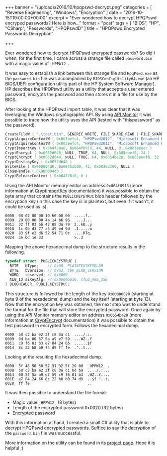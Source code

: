 +++
banner = "/uploads/2016/10/hpqpswd-decrypt.png"
categories = [ "Reverse Engineering", "Windows", "Encryption" ]
date = "2016-10-15T19:00:00+00:00"
excerpt = "Ever wondered how to decrypt HPQPswd encryped passwords? Here is how..."
format = "post"
tags = [ "BIOS", "HP", "CSharp", "Passwords", "HPQPswdD" ]
title = "HPQPswd Encrypted Passwords Decryption"

+++

Ever wondered how to decrypt HPQPswd encrypted passwords? So did I when, for the first time, I came across a strange file called `password.bin` with a magic value of `_HPPW12_`.

<!--more-->

It was easy to establish a link between this strange file and `HpqPswd.exe` as the `password.bin` file was accompanied by `BIOSConfigUtility64.exe` (an HP BIOS/UEFI configuration utility part of the HP System Software Manager). HP describes the HPQPswd utility as a utility that accepts a user entered password, encrypts the password and then stores it in a file for use by the BIOS.

After looking at the HPQPswd import table, it was clear that it was leveraging the Windows cryptographic API. By using [API Monitor][1] it was possible to trace how the utility uses the API (tested with "thispassword" as the password).

```c {linenos=inline}
CreateFileW ( ".\test.bin", GENERIC_WRITE, FILE_SHARE_READ | FILE_SHARE_WRITE, 0x003eed68, CREATE_ALWAYS, FILE_ATTRIBUTE_NORMAL, NULL )
CryptAcquireContextW ( 0x003eefc4, "HPQPswd2012", "Microsoft Enhanced RSA and AES Cryptographic Provider", PROV_RSA_AES, CRYPT_DELETEKEYSET )
CryptAcquireContextW ( 0x003eefc4, "HPQPswd2012", "Microsoft Enhanced RSA and AES Cryptographic Provider", PROV_RSA_AES, CRYPT_NEWKEYSET )
CryptImportKey ( 0x064f28a8, 0x064f0918, 44, NULL, 0, 0x003eeeec )
CryptEncrypt ( 0x0652d648, NULL, TRUE, 64, NULL, 0x003eeef0, 24 )
CryptEncrypt ( 0x0652d648, NULL, TRUE, 64, 0x0654be20, 0x003eeef0, 32 )
CryptDestroyKey ( 0x0652d648 )
WriteFile ( 0x000004d0, 0x0645abd0, 42, 0x003ed360, NULL )
CloseHandle ( 0x000004d0 )
CryptReleaseContext ( 0x064f28a8, 0 )
```

Using the API Monitor memory editor on address `0x064f0918` (more information at [CryptImportKey][2] documentation) it was possible to obtain the byte array that contains the `PUBLICKEYSTRUC` blob header followed by the encryption key (in this case the key is in plaintext, but even if it wasn't, it could be used as is).

```plaintext {linenos=inline}
0000  08 02 00 00 10 66 00 00  .....f..
0009  20 00 00 00 4a 14 b6 96   ...J...
0011  32 ff 83 6b 42 88 da 79  2..kB..y
0018  1c 0b d3 77 a5 49 ed 9d  .I.....w
0020  83 9f e2 d6 52 54 71 0c  ....RTq.
0024  3e bd 1e 33              >..3
```

Mapping the above hexadecimal dump to the structure results in the following.

```c {linenos=inline}
typedef struct _PUBLICKEYSTRUC {
  BYTE   bType;    // 0x08, PLAINTEXTKEYBLOB
  BYTE   bVersion; // 0x02, CUR_BLOB_VERSION
  WORD   reserved; // 0x0000
  ALG_ID aiKeyAlg; // 0x00006610, CALG_AES_256
} BLOBHEADER, PUBLICKEYSTRUC;
```

This structure is followed by the length of the key `0x00000020` (starting at byte 9 of the hexadecimal dump) and the key itself (starting at byte 13). Now that the encryption key was obtained, the next step was to understand the format for the file that will store the encrypted password. Once again by using the API Monitor memory editor on address `0x0654be20` (more information at [CryptEncrypt][3] documentation) it was possible to obtain the test password in encrypted form. Follows the hexadecimal dump.

```plaintext {linenos=inline}
0000  b8 c2 ba e2 2f c8 3a c1  ..../.:.
0009  0d ba 00 57 5a a9 e7 59  ...WZ..Y
0011  c9 f6 01 b3 e7 84 24 66  ......$f
0014  8c 22 b8 b0 74 d9 ff fe  ."..t...
```

Looking at the resulting file hexadecimal dump.

```plaintext {linenos=inline}
0000  5f 48 50 50 57 31 32 5f 20 00  _HPPW12_ .
000B  b8 c2 ba e2 2f c8 3a c1 0d ba  ..../.:...
0014  00 57 5a a9 e7 59 c9 f6 01 b3  .WZ..Y....
001E  e7 84 24 66 8c 22 b8 b0 74 d9  ..$f."..t.
0028  ff fe                          ..
```

It was then possible to understand the file format:

* Magic value `_HPPW12_` (8 bytes)
* Length of the encrypted password 0x0020 (32 bytes)
* Encrypted password

With this information at hand, I created a small C# utility that is able to decrypt HPQPswd encrypted passwords. Suffice to say the decryption of the `password.bin` file was successful.

More information on the utility can be found in its [project page][4]. Hope it is helpful ;)

[1]: https://www.rohitab.com/apimonitor "API Monitor"
[2]: https://msdn.microsoft.com/en-us/library/windows/desktop/aa380207%28v=vs.85%29.aspx "CryptImportKey Function Documentation"
[3]: https://msdn.microsoft.com/en-us/library/windows/desktop/aa379924%28v=vs.85%29.aspx "CryptEncrypt Function Documentation"
[4]: /project/hpqpswdd/ "Project Page"

